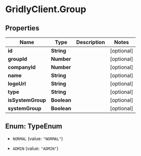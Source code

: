 # GridlyClient.Group

## Properties

Name | Type | Description | Notes
------------ | ------------- | ------------- | -------------
**id** | **String** |  | [optional] 
**groupId** | **Number** |  | [optional] 
**companyId** | **Number** |  | [optional] 
**name** | **String** |  | [optional] 
**logoUrl** | **String** |  | [optional] 
**type** | **String** |  | [optional] 
**isSystemGroup** | **Boolean** |  | [optional] 
**systemGroup** | **Boolean** |  | [optional] 



## Enum: TypeEnum


* `NORMAL` (value: `"NORMAL"`)

* `ADMIN` (value: `"ADMIN"`)




